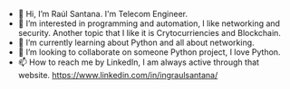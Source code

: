 - 👋 Hi, I’m Raúl Santana. I'm Telecom Engineer.
- 👀 I’m interested in programming and automation, I like networking and security. Another topic that I like it is Crytocurriencies and Blockchain.
- 🌱 I’m currently learning about Python and all about networking.
- 💞️ I’m looking to collaborate on someone Python project, I love Python.
- 📫 How to reach me by LinkedIn, I am always active through that website. https://www.linkedin.com/in/ingraulsantana/

<!---
redbull123/redbull123 is a ✨ special ✨ repository because its `README.md` (this file) appears on your GitHub profile.
You can click the Preview link to take a look at your changes.
--->
